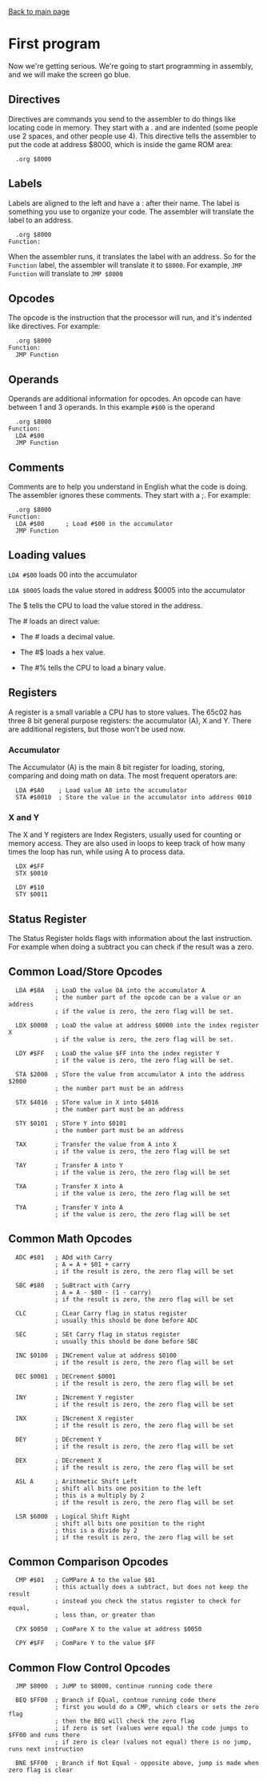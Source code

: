 [Back to main page](https://normalgamer.github.io/NES-Development/)
# First program

Now we're getting serious. We're going to start programming in assembly, and we will make the screen go blue.

## Directives

Directives are commands you send to the assembler to do things like locating code in memory. They start with a . and are indented (some people use 2 spaces, and other people use 4). This directive tells the assembler to put the code at address $8000, which is inside the game ROM area:

```
  .org $8000
```

## Labels

Labels are aligned to the left and have a : after their name. The label is something you use to organize your code. The assembler will translate the label to an address.

```
  .org $8000
Function:
```

When the assembler runs, it translates the label with an address. So for the `Function` label, the assembler will translate it to `$8000`. For example, `JMP Function` will translate to `JMP $8000`

## Opcodes

The opcode is the instruction that the processor will run, and it's indented like directives. For example:
```
  .org $8000
Function:
  JMP Function
```

## Operands

Operands are additional information for opcodes. An opcode can have between 1 and 3 operands. In this example `#$00` is the operand

```
  .org $8000
Function:
  LDA #$00
  JMP Function
```

## Comments

Comments are to help you understand in English what the code is doing. The assembler ignores these comments. They start with a ;. For example:

```
  .org $8000
Function:
  LDA #$00      ; Load #$00 in the accumulator
  JMP Function
```

## Loading values

`LDA #$00` loads 00 into the accumulator

`LDA $0005` loads the value stored in address $0005 into the accumulator

The $ tells the CPU to load the value stored in the address.

The # loads an direct value:

- The # loads a decimal value.
  
- The #$ loads a hex value.
  
- The #% tells the CPU to load a binary value.

## Registers

A register is a small variable a CPU has to store values. The 65c02 has three 8 bit general purpose registers: the accumulator (A), X and Y. There are additional registers, but those won't be used now.

### Accumulator

The Accumulator (A) is the main 8 bit register for loading, storing, comparing and doing math on data. The most frequent operators are:

```
  LDA #$A0    ; Load value A0 into the accumulator
  STA #$0010  ; Store the value in the accumulator into address 0010
```

### X and Y

The X and Y registers are Index Registers, usually used for counting or memory access. They are also used in loops to keep track of how many times the loop has run, while using A to process data.

```
  LDX #$FF
  STX $0010
  
  LDY #$10
  STY $0011
```

## Status Register

The Status Register holds flags with information about the last instruction. For example when doing a subtract you can check if the result was a zero.

## Common Load/Store Opcodes

```
  LDA #$0A   ; LoaD the value 0A into the accumulator A
             ; the number part of the opcode can be a value or an address
             ; if the value is zero, the zero flag will be set.

  LDX $0000  ; LoaD the value at address $0000 into the index register X
             ; if the value is zero, the zero flag will be set.

  LDY #$FF   ; LoaD the value $FF into the index register Y
             ; if the value is zero, the zero flag will be set.

  STA $2000  ; STore the value from accumulator A into the address $2000
             ; the number part must be an address

  STX $4016  ; STore value in X into $4016
             ; the number part must be an address

  STY $0101  ; STore Y into $0101
             ; the number part must be an address

  TAX        ; Transfer the value from A into X
             ; if the value is zero, the zero flag will be set

  TAY        ; Transfer A into Y
             ; if the value is zero, the zero flag will be set

  TXA        ; Transfer X into A
             ; if the value is zero, the zero flag will be set

  TYA        ; Transfer Y into A
             ; if the value is zero, the zero flag will be set
```

## Common Math Opcodes

```
  ADC #$01   ; ADd with Carry
             ; A = A + $01 + carry
             ; if the result is zero, the zero flag will be set

  SBC #$80   ; SuBtract with Carry
             ; A = A - $80 - (1 - carry)
             ; if the result is zero, the zero flag will be set

  CLC        ; CLear Carry flag in status register
             ; usually this should be done before ADC

  SEC        ; SEt Carry flag in status register
             ; usually this should be done before SBC

  INC $0100  ; INCrement value at address $0100
             ; if the result is zero, the zero flag will be set

  DEC $0001  ; DECrement $0001
             ; if the result is zero, the zero flag will be set

  INY        ; INcrement Y register
             ; if the result is zero, the zero flag will be set

  INX        ; INcrement X register
             ; if the result is zero, the zero flag will be set

  DEY        ; DEcrement Y
             ; if the result is zero, the zero flag will be set

  DEX        ; DEcrement X
             ; if the result is zero, the zero flag will be set

  ASL A      ; Arithmetic Shift Left
             ; shift all bits one position to the left
             ; this is a multiply by 2
             ; if the result is zero, the zero flag will be set

  LSR $6000  ; Logical Shift Right
             ; shift all bits one position to the right
             ; this is a divide by 2
             ; if the result is zero, the zero flag will be set
```

## Common Comparison Opcodes

```
  CMP #$01   ; CoMPare A to the value $01
             ; this actually does a subtract, but does not keep the result
             ; instead you check the status register to check for equal,
             ; less than, or greater than

  CPX $0050  ; ComPare X to the value at address $0050

  CPY #$FF   ; ComPare Y to the value $FF
```

## Common Flow Control Opcodes

```
  JMP $8000  ; JuMP to $8000, continue running code there

  BEQ $FF00  ; Branch if EQual, contnue running code there
             ; first you would do a CMP, which clears or sets the zero flag
             ; then the BEQ will check the zero flag
             ; if zero is set (values were equal) the code jumps to $FF00 and runs there
             ; if zero is clear (values not equal) there is no jump, runs next instruction

  BNE $FF00  ; Branch if Not Equal - opposite above, jump is made when zero flag is clear
```
